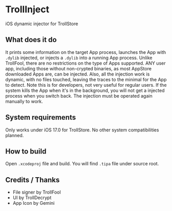 # TrollInject
iOS dynamic injector for TrollStore

## What does it do
It prints some information on the target App process, launches the App with 
`.dylib` injected, or injects a `.dylib` into a running App process. Unlike
TrollFool, there are no restrictions on the type of Apps supported. ANY user
app, including those without non-crypted binaries, as most AppStore downloaded
Apps are, can be injected. Also, all the injection work is dynamic, with no 
files touched, leaving the traces to the minimal for the App to detect. Note 
this is for developers, not very useful for regular users. If the system kills 
the App when it's in the background, you will not get a injected process when 
you switch back. The injection must be operated again manually to work.

## System requirements
Only works under iOS 17.0 for TrollStore. No other system compatibilities planned.

## How to build
Open `.xcodeproj` file and build. You will find `.tipa` file under source root.

## Credits / Thanks
- File signer by TrollFool
- UI by TrollDecrypt
- App Icon by Gemini
